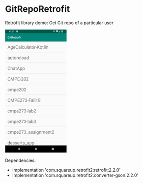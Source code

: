 # GitRepoRetrofit
Retrofit library demo: Get Git repo of a particular user

<img width="200" alt="Start Screen" src="https://raw.githubusercontent.com/JanhaviDahihande/GitRepoRetrofit/master/GitRetrofit.png">

Dependencies:

- implementation 'com.squareup.retrofit2:retrofit:2.2.0'
- implementation 'com.squareup.retrofit2:converter-gson:2.2.0'
